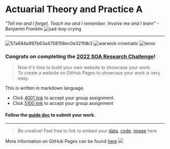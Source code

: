 # Actuarial Theory and Practice A

_"Tell me and I forget. Teach me and I remember. Involve me and I learn" - Benjamin Franklin_
![sad-boy-crying](https://user-images.githubusercontent.com/100133925/161882942-fea4f1ae-72ba-41d4-8778-28c4f18e594f.gif)

---
![57a684a997b63a4758158ec0e321fdb3](https://user-images.githubusercontent.com/100133925/161883027-90ea58e7-fbe2-4522-a932-214ed3f733ba.gif)
![warwick-cinematic](https://user-images.githubusercontent.com/100133925/161883118-a693394c-0e9f-4657-8c06-6d07e42d53c2.gif)
![tenor](https://user-images.githubusercontent.com/100133925/161883133-af46972a-1ba8-4795-abaa-cc4253f9ace3.gif)

### Congrats on completing the [2022 SOA Research Challenge](https://www.soa.org/research/opportunities/2022-student-research-case-study-challenge/)!

>Now it's time to build your own website to showcase your work.  
>To create a website on GitHub Pages to showcase your work is very easy.

This is written in markdown language. 
>
* Click [4001 link](https://classroom.github.com/a/ggiq0YzO) to accept your group assignment.
* Click [5100 link](https://classroom.github.com/a/uVytCqDv) to accept your group assignment 

#### Follow the [guide doc](Doc1.pdf) to submit your work. 
---
>Be creative! Feel free to link to embed your [data](player_data_salaries_2020.csv), [code](sample-data-clean.ipynb), [image](ACC.png) here

More information on GitHub Pages can be found [here](https://pages.github.com/)
![](Actuarial.gif)
